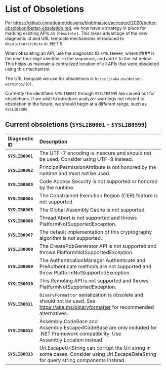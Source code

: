 List of Obsoletions
==================

Per https://github.com/dotnet/designs/blob/master/accepted/2020/better-obsoletion/better-obsoletion.md, we now have a strategy in place for marking existing APIs as `[Obsolete]`. This takes advantage of the new diagnostic id and URL template mechanisms introduced to `ObsoleteAttribute` in .NET 5.

When obsoleting an API, use the diagnostic ID `SYSLIB####`, where _\#\#\#\#_ is the next four-digit identifier in the sequence, and add it to the list below. This helps us maintain a centralized location of all APIs that were obsoleted using this mechanism.

The URL template we use for obsoletions is `https://aka.ms/dotnet-warnings/{0}`.

Currently the identifiers `SYSLIB0001` through `SYSLIB0999` are carved out for obsoletions. If we wish to introduce analyzer warnings not related to obsoletion in the future, we should begin at a different range, such as `SYSLIB2000`.

## Current obsoletions (`SYSLIB0001` - `SYSLIB0999`)

| Diagnostic ID     | Description |
| :---------------- | :---------- |
|  __`SYSLIB0001`__ | The UTF-7 encoding is insecure and should not be used. Consider using UTF-8 instead. |
|  __`SYSLIB0002`__ | PrincipalPermissionAttribute is not honored by the runtime and must not be used. |
|  __`SYSLIB0003`__ | Code Access Security is not supported or honored by the runtime. |
|  __`SYSLIB0004`__ | The Constrained Execution Region (CER) feature is not supported. |
|  __`SYSLIB0005`__ | The Global Assembly Cache is not supported. |
|  __`SYSLIB0006`__ | Thread.Abort is not supported and throws PlatformNotSupportedException. |
|  __`SYSLIB0007`__ | The default implementation of this cryptography algorithm is not supported. |
|  __`SYSLIB0008`__ | The CreatePdbGenerator API is not supported and throws PlatformNotSupportedException. |
|  __`SYSLIB0009`__ | The AuthenticationManager Authenticate and PreAuthenticate methods are not supported and throw PlatformNotSupportedException. |
|  __`SYSLIB0010`__ | This Remoting API is not supported and throws PlatformNotSupportedException. |
|  __`SYSLIB0011`__ | `BinaryFormatter` serialization is obsolete and should not be used. See https://aka.ms/binaryformatter for recommended alternatives. |
|  __`SYSLIB0012`__ | Assembly.CodeBase and Assembly.EscapedCodeBase are only included for .NET Framework compatibility. Use Assembly.Location instead. |
|  __`SYSLIB0013`__ | Uri.EscapeUriString can corrupt the Uri string in some cases. Consider using Uri.EscapeDataString for query string components instead. |
